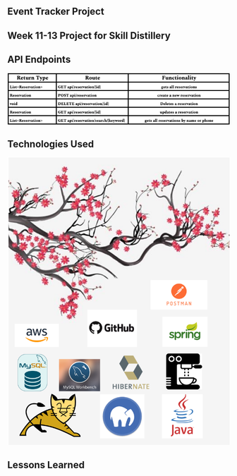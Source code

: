 ## Event Tracker Project

## Week 11-13 Project for Skill Distillery

## API Endpoints
<img src="images/ReservationReturnTypes.png">

## Technologies Used
<img src="images/reservationTechnologiesUsed.png">

## Lessons Learned
